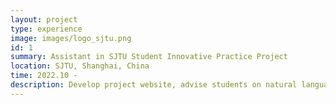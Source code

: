 ```yaml
---
layout: project
type: experience
image: images/logo_sjtu.png
id: 1
summary: Assistant in SJTU Student Innovative Practice Project
location: SJTU, Shanghai, China
time: 2022.10 - 
description: Develop project website, advise students on natural language inference
---
```

